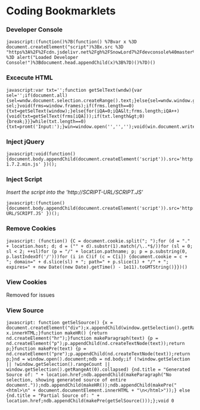 # Coding Bookmarklets
### Developer Console
    javascript:(function()%7B(function() %7Bvar x %3D document.createElement("script")%3Bx.src %3D "https%3A%2F%2Fcdn.jsdelivr.net%2Fgh%2FSnowLord7%2Fdevconsole%40master%2Fmain.js"%3Bx.onload %3D alert("Loaded Developer Console!")%3Bdocument.head.appendChild(x)%3B%7D)()%7D)()

### Excecute HTML
    javascript:var txt='';function getSelText(wndw){var sel='';if(document.all){sel=wndw.document.selection.createRange().text;}else{sel=wndw.window.getSelection();}return sel;}void(frms=window.frames);if(frms.length==0){txt=getSelText(window);}else{for(iQA=0;iQA&lt;frms.length;iQA++){void(txt=getSelText(frms[iQA]));if(txt.length&gt;0){break;}}}while(txt.length==0){txt=promt('Input:');}win=window.open('','','');void(win.document.write(txt));void(win.document.close())

### Inject jQuery
    javascript:void(function(){document.body.appendChild(document.createElement('script')).src='http://code.jquery.com/jquery-1.7.2.min.js' })();

### Inject Script
_Insert the script into the 'http://SCRIPT-URL/SCRIPT.JS'_<br>

    javascript:(function(){document.body.appendChild(document.createElement('script')).src='http://SCRIPT-URL/SCRIPT.JS' })();

### Remove Cookies
    javascript: (function() {C = document.cookie.split("; ");for (d = "." + location.host; d; d = ("" + d).substr(1).match(/\..*$/))for (sl = 0; sl < 2; ++sl)for (p = "/" + location.pathname; p; p = p.substring(0, p.lastIndexOf('/')))for (i in C)if (c = C[i]) {document.cookie = c + "; domain=" + d.slice(sl) + "; path=" + p.slice(1) + "/" + "; expires=" + new Date((new Date).getTime() - 1e11).toGMTString()}})()

### View Cookies
Removed for issues

### View Source
    javascript: function getSelSource() {x = document.createElement("div");x.appendChild(window.getSelection().getRangeAt(0).cloneContents());return x.innerHTML;}function makeHR() {return nd.createElement("hr");}function makeParagraph(text) {p = nd.createElement("p");p.appendChild(nd.createTextNode(text));return p;}function makePre(text) {p = nd.createElement("pre");p.appendChild(nd.createTextNode(text));return p;}nd = window.open().document;ndb = nd.body;if (!window.getSelection || !window.getSelection().rangeCount || window.getSelection().getRangeAt(0).collapsed) {nd.title = "Generated Source of: " + location.href;ndb.appendChild(makeParagraph("No selection, showing generated source of entire document."));ndb.appendChild(makeHR());ndb.appendChild(makePre("<html>\n" + document.documentElement.innerHTML + "\n</html>"));} else {nd.title = "Partial Source of: " + location.href;ndb.appendChild(makePre(getSelSource()));};void 0
